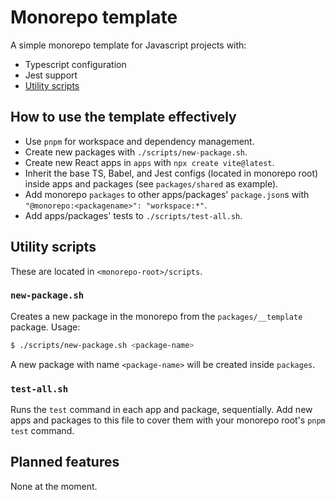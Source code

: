 # Monorepo template

A simple monorepo template for Javascript projects with:

* Typescript configuration
* Jest support
* [Utility scripts](#utility-scripts)



## How to use the template effectively

* Use `pnpm` for workspace and dependency management.
* Create new packages with `./scripts/new-package.sh`.
* Create new React apps in `apps` with `npx create vite@latest`.
* Inherit the base TS, Babel, and Jest configs (located in monorepo root) inside apps and packages (see `packages/shared` as example).
* Add monorepo `packages` to other apps/packages' `package.json`s with `"@monorepo:<packagename>": "workspace:*"`.
* Add apps/packages' tests to `./scripts/test-all.sh`.



## Utility scripts

These are located in `<monorepo-root>/scripts`.


### `new-package.sh`

Creates a new package in the monorepo from the `packages/__template` package.
Usage:

```sh
$ ./scripts/new-package.sh <package-name>
```

A new package with name `<package-name>` will be created inside `packages`.


### `test-all.sh`

Runs the `test` command in each app and package, sequentially.  Add new apps and packages to this file to cover them with your monorepo root's `pnpm test` command.


## Planned features

None at the moment.